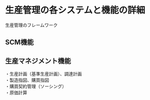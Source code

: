 # 生産管理の各システムと機能の詳細

生産管理のフレームワーク
## SCM機能


## 生産マネジメント機能
・生産計画（基準生産計画）、調達計画  
・製造指図、購買指図  
・購買契約管理（ソーシング）  
・原価計算  
